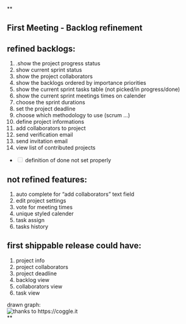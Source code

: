 
<p>**</p>
<h2 id="first-meeting---backlog-refinement">First Meeting - Backlog refinement</h2>
<h2 id="refined-backlogs">refined backlogs:</h2>
<ol>
<li>.show the project progress status</li>
<li>show current sprint status</li>
<li>show the project collaborators</li>
<li>show the backlogs ordered by importance priorities</li>
<li>show the current sprint tasks table (not picked/in progress/done)</li>
<li>show the current sprint meetings times on calender</li>
<li>choose the sprint durations</li>
<li>set the project deadline</li>
<li>choose which methodology to use (scrum …)</li>
<li>define project informations</li>
<li>add collaborators to project</li>
<li>send verification email</li>
<li>send invitation email</li>
<li>view list of contributed projects</li>
</ol>
<ul>
<li class="task-list-item"><input class="task-list-item-checkbox" disabled="" type="checkbox"> definition of done not set properly</li>
</ul>
<h2 id="not-refined-features">not refined features:</h2>
<ol>
<li>auto complete for “add collaborators” text field</li>
<li>edit project settings</li>
<li>vote for meeting times</li>
<li>unique styled calender</li>
<li>task assign</li>
<li>tasks history</li>
</ol>
<h2 id="first-shippable-release-could-have">first shippable release could have:</h2>
<ol>
<li>project info</li>
<li>project collaborators</li>
<li>project deadline</li>
<li>backlog view</li>
<li>collaborators view</li>
<li>task view</li>
</ol>
<p>drawn graph:<br>
<img src="https://lh3.googleusercontent.com/zlZ-UFYoMPkcMBjlEUxH4tEfjvu5-bvt-TkE-q27dauN6zjOh1ZEujA81MmVtTO7PyNdZOwGOraQ" alt="thanks to https://coggle.it" title="graph"><br>
**</p>


